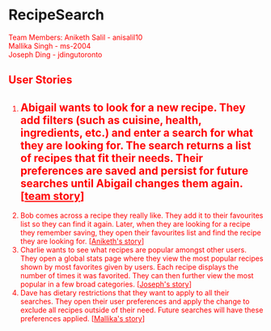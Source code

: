 # RecipeSearch

<font color="red">Team Members<font>:
  Aniketh Salil - anisalil10  
  Mallika Singh - ms-2004  
  Joseph Ding - jdingutoronto  

## User Stories

1. Abigail wants to look for a new recipe. They add filters (such as cuisine, health, ingredients, etc.) and enter a search for what they are looking for. The search returns a list of recipes that fit their needs. Their preferences are saved and persist for future searches until Abigail changes them again. [<ins>team story</ins>]
     - 
3. Bob comes across a recipe they really like. They add it to their favourites list so they can find it again. Later, when they are looking for a recipe they remember saving, they open their favourites list and find the recipe they are looking for. [<ins>Aniketh's story</ins>]
4. Charlie wants to see what recipes are popular amongst other users. They open a global stats page where they view the most popular recipes shown by most favorites given by users. Each recipe displays the number of times it was favorited. They can then further view the most popular in a few broad categories. [<ins>Joseph's story</ins>]
5. Dave has dietary restrictions that they want to apply to all their searches. They open their user preferences and apply the change to exclude all recipes outside of their need. Future searches will have these preferences applied. [<ins>Mallika's story</ins>]
